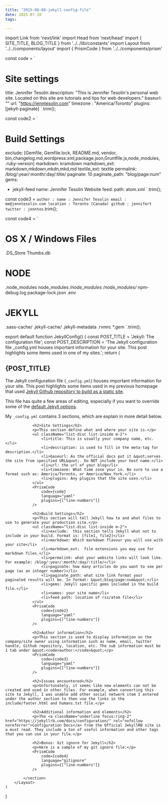```yaml
---
title: "2015-08-08-jekyll-config-file"
date: 2025-07-10
tags:

---
```


import Link from 'next/link'
import Head from 'next/head'
import { SITE_TITLE, BLOG_TITLE } from '../../lib/constants'
import Layout from '../../components/layout'
import { PrismCode } from '../../components/prism'

const code = `
# Site settings
title: Jennifer Tesolin
description: "This is Jennifer Tesolin's personal web site. Located on this site are tutorials and tips for web developers."
baseurl: ""
url: "https://jenntesolin.com"
timezone : "America/Toronto"
plugins: [jekyll-paginate]
`.trim();

const code2 = `
# Build Settings
exclude: [Gemfile, Gemfile.lock, README.md, vendor, bin,changelog.md,wordpress.xml,package.json,Gruntfile.js,node_modules, .ruby-version]
markdown: kramdown
markdown_ext:  markdown,mkdown,mkdn,mkd,md
textile_ext:   textile
permalink: /blog/:year/:month/:day/:title/
paginate: 10
paginate_path: "blog/page:num"
gems:
  - jekyll-feed
name: Jennifer Tesolin Website
feed:
  path: atom.xml
`.trim();

const code3 = `
author :
  name : Jennifer Tesolin
  email : me@jenntesolin.com
  location : Toronto (Canada)
  github : jennifert
  twitter : jenntes
`.trim();

const code4 = `
# OS X / Windows Files
.DS_Store
Thumbs.db

# NODE
.node_modules
node_modules
*/node_modules
/node_modules/*
npm-debug.log
package-lock.json
.env

# JEKYLL
.sass-cache/
.jekyll-cache/
.jekyll-metadata
.rvmrc
*.gem
`.trim();

export default function JekyllConfig() {
    const POST_TITLE = 'Jekyll: The configuration file';
    const POST_DESCRIPTION = 'The Jekyll configuration file _config.yml houses important information for your site. This post highlights some items used in one of my sites.';
    return (
        <Layout>
            <Head>
                <title>{POST_TITLE} - {SITE_TITLE}</title>
                <meta name="description" content={POST_DESCRIPTION} />
            </Head>
            <section aria-labelledby="main-content">
                <h1 id="main-content">{POST_TITLE}</h1>
                <p>The Jekyll configuration file (<code>_config.yml</code>) houses important information for your site. This post highlights some items used in my previous homepage that used <a className="underline focus:ring-2" href="https://github.com/jennifert/jekyll-site" rel="nofollow noreferrer">Jekyll Github repository to build as a static site</a>.</p>
                <p>This file has quite a few areas of editing, especially if you want to override some of the <a className="underline focus:ring-2" href="https://jekyllrb.com/docs/configuration/default/" rel="nofollow noreferrer">default Jekyll options</a>.</p>
                <p>My <code>_config.yml</code> contains 3 sections, which are explain in more detail below.</p>

                <h2>Site Settings</h2>
                <p>This section define what and where your site is.</p>
                <ul className="list-disc list-inside m-2">
                    <li>title: This is usually your company name, etc.</li>
                    <li>description: is used to fill in the meta-tag for description.</li>
                    <li>baseurl: As the official docs put it &quot;serves the site from specified URL&quot;. Do NOT include your host name.</li>
                    <li>url: the url of your blog</li>
                    <li>timezone: What time zone your in. Be sure to use a format such as: America/Toronto, or America/New_York.</li>
                    <li>plugins: Any plugins that the site uses.</li>
                </ul>
                <PrismCode
                    code={code}
                    language="yaml"
                    plugins={["line-numbers"]}
                />

                <h2>Build Settings</h2>
                <p>This section will tell Jekyll how to and what files to use to generate your production site.</p>
                <ul className="list-disc list-inside m-2">
                    <li>exclude:  this section tells Jekyll what not to include in your build. Format is: [file1, file2]</li>
                    <li>markdown: Which markdown flavour you will use with your site</li>
                    <li>markdown_ext:  file extensions you may use for markdown files.</li>
                    <li>permalink: what your website links will look like. For example: /blog/:year/:month/:day/:title/</li>
                    <li>paginate: how many articles do you want to see per page (as an integer number)</li>
                    <li>paginate_path: what site link format your paginated results will be. In format: &quot;blog/page:num&quot;</li>
                    <li>gems: Jekyll specific gems included in the build file.</li>
                    <li>names: your site name</li>
                    <li>feed path: location of rss/atom file</li>
                </ul>
                <PrismCode
                    code={code2}
                    language="yaml"
                    plugins={["line-numbers"]}
                />

                <h2>Author information</h2>
                <p>This section is used to display information on the company/site owner using information such as name, email, twitter handle, Github repository, location, etc. The sub information must be 1 tab under &quot;<code>author:</code>&quot;</p>
                <PrismCode
                    code={code3}
                    language="yaml"
                    plugins={["line-numbers"]}
                />

                <h2>Issues encountered</h2>
                <p>Unfortunately, it seems like new elements can not be created and used in other files. For example, when converting this site to Jekyll, I was unable add other social network item I entered under the author section to then use the links in the include/footer.html and humans.txt file.</p>

                <h2>Additional information and elements</h2>
                <p>The <a className="underline focus:ring-2" href="https://jekyllrb.com/docs/configuration/" rel="nofollow noreferrer">Configuration Docs</a> from the Official JekyllRB site is a must read. They include a ton of useful information and other tags that you can use in your file.</p>

                <h2>Bonus: Git ignore for Jekyll</h2>
                <p>Here is a sample of my git ignore file:</p>
                <PrismCode
                    code={code4}
                    language="gitignore"
                    plugins={["line-numbers"]}
                />

            </section>
        </Layout>
    )
}
